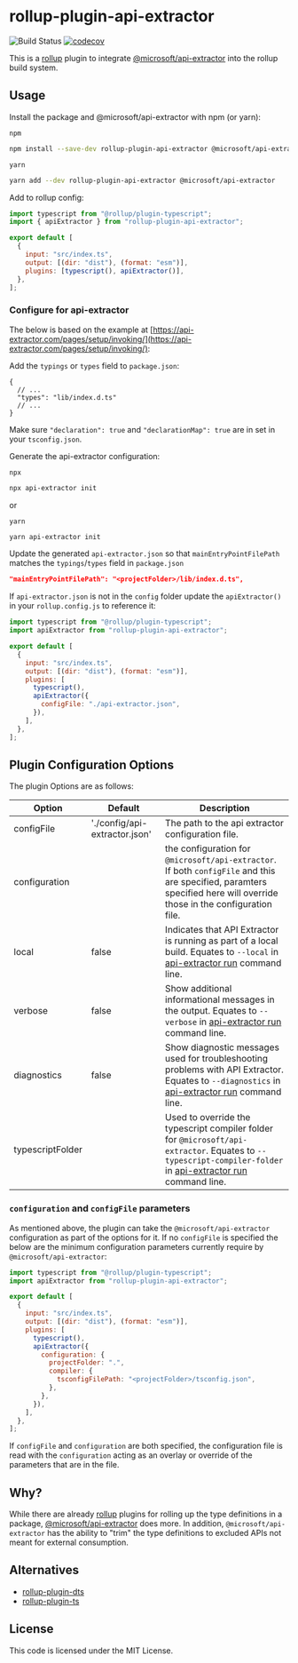 # rollup-plugin-api-extractor

![Build Status](https://github.com/blacktau/rollup-plugin-api-extractor/workflows/CI%20Pipeline/badge.svg)
[![codecov](https://codecov.io/gh/blacktau/rollup-plugin-api-extractor/branch/main/graph/badge.svg?token=O1NDBJ7V2K)](https://codecov.io/gh/blacktau/rollup-plugin-api-extractor)

This is a [rollup](https://www.rollupjs.org/) plugin to integrate [@microsoft/api-extractor](https://api-extractor.com/) into the rollup build system.

## Usage

Install the package and @microsoft/api-extractor with npm (or yarn):

`npm`

```bash
npm install --save-dev rollup-plugin-api-extractor @microsoft/api-extractor
```

`yarn`

```bash
yarn add --dev rollup-plugin-api-extractor @microsoft/api-extractor
```

Add to rollup config:

```javascript
import typescript from "@rollup/plugin-typescript";
import { apiExtractor } from "rollup-plugin-api-extractor";

export default [
  {
    input: "src/index.ts",
    output: [(dir: "dist"), (format: "esm")],
    plugins: [typescript(), apiExtractor()],
  },
];
```

### Configure for api-extractor

The below is based on the example at [https://api-extractor.com/pages/setup/invoking/](https://api-extractor.com/pages/setup/invoking/):

Add the `typings` or `types` field to `package.json`:

```jsonc
{
  // ...
  "types": "lib/index.d.ts"
  // ...
}
```

Make sure `"declaration": true` and `"declarationMap": true` are in set in your `tsconfig.json`.

Generate the api-extractor configuration:

`npx`

```bash
npx api-extractor init
```

or

`yarn`

```bash
yarn api-extractor init
```

Update the generated `api-extractor.json` so that `mainEntryPointFilePath` matches the `typings`/`types` field in `package.json`

```json
"mainEntryPointFilePath": "<projectFolder>/lib/index.d.ts",
```

If `api-extractor.json` is not in the `config` folder update the `apiExtractor()` in your `rollup.config.js` to reference it:

```javascript
import typescript from "@rollup/plugin-typescript";
import apiExtractor from "rollup-plugin-api-extractor";

export default [
  {
    input: "src/index.ts",
    output: [(dir: "dist"), (format: "esm")],
    plugins: [
      typescript(),
      apiExtractor({
        configFile: "./api-extractor.json",
      }),
    ],
  },
];
```

## Plugin Configuration Options

The plugin Options are as follows:

| Option           | Default                       | Description                                                                                                                                                                                                 |
| ---------------- | ----------------------------- | ----------------------------------------------------------------------------------------------------------------------------------------------------------------------------------------------------------- |
| configFile       | './config/api-extractor.json' | The path to the api extractor configuration file.                                                                                                                                                           |
| configuration    |                               | the configuration for `@microsoft/api-extractor`. If both `configFile` and this are specified, paramters specified here will override those in the configuration file.                                      |
| local            | false                         | Indicates that API Extractor is running as part of a local build. Equates to `--local` in [api-extractor run](https://api-extractor.com/pages/commands/api-extractor_run/) command line.                    |
| verbose          | false                         | Show additional informational messages in the output. Equates to `--verbose` in [api-extractor run](https://api-extractor.com/pages/commands/api-extractor_run/) command line.                              |
| diagnostics      | false                         | Show diagnostic messages used for troubleshooting problems with API Extractor. Equates to `--diagnostics` in [api-extractor run](https://api-extractor.com/pages/commands/api-extractor_run/) command line. |
| typescriptFolder |                               | Used to override the typescript compiler folder for `@microsoft/api-extractor`. Equates to `--typescript-compiler-folder` in [api-extractor run](https://api-extractor.com/pages/commands/) command line.   |

### `configuration` and `configFile` parameters

As mentioned above, the plugin can take the `@microsoft/api-extractor` configuration as part of the options for it. If no `configFile` is specified the below are the minimum configuration parameters currently require by `@microsoft/api-extractor`:

```javascript
import typescript from "@rollup/plugin-typescript";
import apiExtractor from "rollup-plugin-api-extractor";

export default [
  {
    input: "src/index.ts",
    output: [(dir: "dist"), (format: "esm")],
    plugins: [
      typescript(),
      apiExtractor({
        configuration: {
          projectFolder: ".",
          compiler: {
            tsconfigFilePath: "<projectFolder>/tsconfig.json",
          },
        },
      }),
    ],
  },
];
```

If `configFile` and `configuration` are both specified, the configuration file is read with the `configuration` acting as an overlay or override of the parameters that are in the file.

## Why?

While there are already [rollup](https://www.rollupjs.org/) plugins for rolling up the type definitions in a package, [@microsoft/api-extractor](https://api-extractor.com/) does more. In addition, `@microsoft/api-extractor` has the ability to "trim" the type definitions to excluded APIs not meant for external consumption.

## Alternatives

- [rollup-plugin-dts](https://github.com/Swatinem/rollup-plugin-dts)
- [rollup-plugin-ts](https://github.com/wessberg/rollup-plugin-ts)

## License

This code is licensed under the MIT License.
